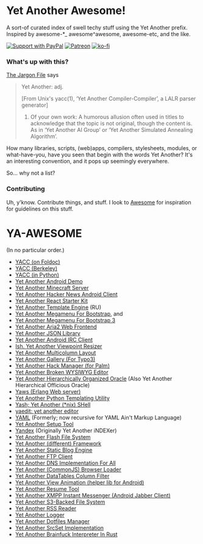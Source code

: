 # Yet Another Awesome!

A sort-of curated index of swell techy stuff using the Yet Another prefix.
Inspired by awesome-*_ awesome^awesome, awesome-etc, and the like.

[![Support with PayPal](https://img.shields.io/badge/paypal-donate-yellow.png)](https://paypal.me/zacanger) [![Patreon](https://img.shields.io/badge/patreon-donate-yellow.svg)](https://www.patreon.com/zacanger) [![ko-fi](https://img.shields.io/badge/donate-KoFi-yellow.svg)](https://ko-fi.com/U7U2110VB)

### What's up with this?

[The Jargon File](http://www.catb.org/~esr/jargon/html/Y/Yet-Another.html) says
>Yet Another: adj.
>
>    [From Unix's yacc(1), ‘Yet Another Compiler-Compiler’, a LALR parser generator]
>
>    1. Of your own work: A humorous allusion often used in titles to acknowledge
>    that the topic is not original, though the content is. As in ‘Yet Another AI Group’
>    or ‘Yet Another Simulated Annealing Algorithm’.


How many libraries, scripts, (web)apps, compilers, stylesheets, modules, or
what-have-you, have you seen that begin with the words Yet Another? It's an
interesting convention, and it pops up seemingly everywhere.

So... why not a list?

### Contributing

Uh, y'know. Contribute things, and stuff. I look to
[Awesome](https://github.com/sindresorhus/awesome/blob/master/contributing.md)
for inspiration for guidelines on this stuff.

# YA-AWESOME

(In no particular order.)

* [YACC (on Foldoc)](http://foldoc.org/Yacc)
* [YACC (Berkeley)](http://invisible-island.net/byacc/byacc.html)
* [YACC (in Python)](http://www.dabeaz.com/ply/)
* [Yet Another Android Demo](https://github.com/sergedesmedt/YetAnotherAndroidDemo)
* [Yet Another Minecraft Server](https://github.com/richardbenson/YAMS)
* [Yet Another Hacker News Android Client](https://github.com/malmstein/yahnac)
* [Yet Another React Starter Kit](https://github.com/bradleyboy/yarsk)
* [Yet Another Template Engine](https://github.com/pasaran/yate) (RU)
* [Yet Another Megamenu For Bootstrap](https://github.com/geedmo/yamm), and
* [Yet Another Megamenu For Bootstrap 3](https://github.com/geedmo/yamm3)
* [Yet Another Aria2 Web Frontend](https://github.com/binux/yaaw)
* [Yet Another JSON Library](https://github.com/gabriel/yajl-objc)
* [Yet Another Android IRC Client](https://github.com/pocmo/Yaaic)
* [Ish. Yet Another Viewpoint Resizer](https://github.com/bradfrost/ish.)
* [Yet Another Multicolumn Layout](https://github.com/yamlcss/yaml)
* [Yet Another Gallery (For Typo3)](https://github.com/YAG-Gallery/yag)
* [Yet Another Hack Manager (for Palm)](http://yahm.palmoid.com/)
* [Yet Another Broken WYSIWYG Editor](https://github.com/yabwe)
* [Yet Another Hierarchically Organized Oracle](http://yahoo.com) (Also Yet Another Hierarchical Officious Oracle)
* [Yaws (Erlang Web server)](https://github.com/klacke/yaws)
* [Yet Another Python Templating Utility](http://aima.cs.berkeley.edu/yaptu.py)
* [Yash; Yet Another (*nix) SHell](http://www.samiam.org/software/yash.html)
* [yaedit: yet another editor](http://www.logarithmic.net/pfh/yaedit)
* [YAML]( http://yaml.org/) (Formerly; now recursive for YAML Ain't Markup Language)
* [Yet Another Setup Tool](https://en.opensuse.org/Portal:YaST)
* [Yandex](http://yandex.com) (Originally Yet Another iNDEXer)
* [Yet Another Flash File System](http://yaffs.net)
* [Yet Another (different) Framework](http://yafra.org)
* [Yet Another Static Blog Engine](https://github.com/underr/yasbe)
* [Yet Another FTP Client](https://github.com/sebastinas/yafc)
* [Yet Another DNS Implementation For All](http://yadifa.eu)
* [Yet Another (CommonJS) Browser Loader](https://github.com/jbrantly/yabble)
* [Yet Another DataTables Column Filter](https://github.com/vedmack/yadcf)
* [Yet Another View Animation (helper lib for Android)](https://github.com/hujiaweibujidao/yava)
* [Yet Another Resume Tool](https://github.com/JoyNeop/yart)
* [Yet Another XMPP Instant Messenger (Android Jabber Client)](https://github.com/pfleidi/yaxim)
* [Yet Another S3-Backed File System](https://github.com/danilop/yas3fs)
* [Yet Another RSS Reader](https://github.com/channikhabra/yarr)
* [Yet Another Logger](https://github.com/segmentio/yal)
* [Yet Another Dotfiles Manager](https://github.com/TheLocehiliosan/yadm)
* [Yet Another SrcSet Implementation](https://github.com/EightMedia/yass.js)
* [Yet Another Brainfuck Interpreter In Rust](https://github.com/s3rvac/yabir)
